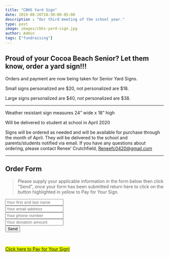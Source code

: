 ```yaml
---
title: "CBHS Yard Sign"
date: 2019-08-26T18:30:00-05:00
description : "Our third meeting of the school year."
type: post
image: images/cbhs-yard-sign.jpg
author: Admin
tags: ["fundraising"]
---
```


## Proud of your Cocoa Beach Senior? Let them know, order a yard sign!!!

Orders and payment are now being taken for Senior Yard Signs.

Small signs personalized are $20, not personalized are $18.

Large signs personalized are $40, not personalized are $38.

---

Weather resistant sign measures 24” wide x 18” high

Will be delivered to student at school in April 2020

Signs will be ordered as needed and will be available for purchase through the month of April.  They will be delivered to the school and parents/students notified via email. If you have any questions about ordering, please contact Renee' Crutchfield, Reneefc0420@gmail.com

---

## Order Form

> Please supply your applicable information in the form below then click "Send", once your form has been submitted return here to click on the button highlighted in yellow to Pay for Your Sign.

<form action="https://formspree.io/cocoabeachprojgrad@gmail.com" method="POST">
  <input type="hidden" name="_subject" value="New CBHS Senior Yard Sign submission!" />
  <!--<input type="hidden" name="_next" value="https://cbhspg.org/donate"/>-->
  <!--<input type="hidden" name="_cc" value="another@email.com" />-->
  <input class="form-control" type="text" name="name" placeholder="Your first and last name"><br/>
  <input class="form-control" type="email" name="_replyto" placeholder="Your email address"><br/>
  <input class="form-control" type="text" name="phone" placeholder="Your phone number"><br/>
  <input class="form-control" type="text" name="amount" placeholder="Your donation amount"><br/>
  <input class="form-control" type="submit" value="Send">
</form>
<br/>

<mark style="background-color: #e9ff00;"><a href="/donate" class="btn btn-default btn-contact form-control" style="visibility: visible; color: gblue;">Click here to Pay for Your Sign!</a></mark>
